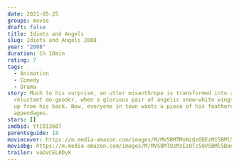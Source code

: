 ```yaml
---
date: 2021-05-25
groups: movie
draft: false
title: Idiots and Angels
slug: Idiots and Angels 2008
year: "2008"
duration: 1h 18min
rating: 7
tags:
  - Animation
  - Comedy
  - Drama
story: Much to his surprise, an utter misanthrope is transformed into a
  reluctant do-gooder, when a glorious pair of angelic snow-white wings sprouts
  up from his back. Now, everyone in town wants a piece of his feathered
  appendages.
stars: []
imdbid: tt1013607
parentsguide: 18
moviecover: https://m.media-amazon.com/images/M/MV5BMTMxNzQzODEzM15BMl5BanBnXkFtZTcwMTM5MTUxNA@@._V1_FMjpg_UX1214_.jpg
moviebg: https://m.media-amazon.com/images/M/MV5BMTUzMzEzOTc5OV5BMl5BanBnXkFtZTcwMDcyMTUxNA@@._V1_FMjpg_UX1280_.jpg
trailer: vaDvCEL8Dyk
---
```

